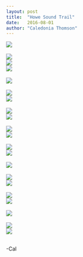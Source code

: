 ```yaml
---
layout: post
title:  "Howe Sound Trail"
date:   2016-08-01
author: "Caledonia Thomson"
---
```


<div class="row">                                       
    <a href="/photos/2016-08-01-howe-sound/3.jpg"><img src="/photos/2016-08-01-howe-sound/3.jpg" /></a>              
</div>
<br>

<div class="row">
<div class="col-sm-4">
	<a href="/photos/2016-08-01-howe-sound/1.jpg"><img src="/photos/2016-08-01-howe-sound/1.jpg" /></a>
</div>

<div class="col-sm-4">
	<a href="/photos/2016-08-01-howe-sound/2.jpg"><img src="/photos/2016-08-01-howe-sound/2.jpg" /></a>
</div>

<div class="col-sm-4">                   
	<a href="/photos/2016-08-01-howe-sound/4.jpg"><img src="/photos/2016-08-01-howe-sound/4.jpg" /></a>
</div>

</div>
<br>

<div class="row">                   
	<a href="/photos/2016-08-01-howe-sound/5.jpg"><img src="/photos/2016-08-01-howe-sound/5.jpg" /></a>
</div>  
<br>

<div class="row">
<div class="col-sm-6">
	<a href="/photos/2016-08-01-howe-sound/8.jpg"><img src="/photos/2016-08-01-howe-sound/8.jpg" /></a>
</div>

<div class="col-sm-6">
	<a href="/photos/2016-08-01-howe-sound/7.jpg"><img src="/photos/2016-08-01-howe-sound/7.jpg" /></a>
</div>
</div>
<br>

<div class="row">
<div class="col-sm-6">
	<a href="/photos/2016-08-01-howe-sound/9.jpg"><img src="/photos/2016-08-01-howe-sound/9.jpg" /></a>
</div>

<div class="col-sm-6">
	<a href="/photos/2016-08-01-howe-sound/10.jpg"><img src="/photos/2016-08-01-howe-sound/10.jpg" /></a>
</div>
</div>
<br>

<div class="row">
<div class="col-sm-8">
	<a href="/photos/2016-08-01-howe-sound/12.jpg"><img src="/photos/2016-08-01-howe-sound/12.jpg" /></a>
</div>

<div class="col-sm-4">
	<a href="/photos/2016-08-01-howe-sound/11.jpg"><img src="/photos/2016-08-01-howe-sound/11.jpg" /></a>
</div>
</div>
<br>

<div class="row">
<div class="col-sm-4">
	<a href="/photos/2016-08-01-howe-sound/14.jpg"><img src="/photos/2016-08-01-howe-sound/14.jpg" /></a>
</div>
<div class="col-sm-8">
	<a href="/photos/2016-08-01-howe-sound/15.jpg"><img src="/photos/2016-08-01-howe-sound/15.jpg" /></a>
</div>
</div>
<br>

<div class="row">                   
	<a href="/photos/2016-08-01-howe-sound/13.jpg"><img src="/photos/2016-08-01-howe-sound/13.jpg" /></a> 
</div> 
<br> 

<div class="row">
<div class="col-sm-6">
	<a href="/photos/2016-08-01-howe-sound/16.jpg"><img src="/photos/2016-08-01-howe-sound/16.jpg" /></a>
</div>
<div class="col-sm-6">
	<a href="/photos/2016-08-01-howe-sound/20.jpg"><img src="/photos/2016-08-01-howe-sound/20.jpg" /></a>
</div>
</div>
<br>

<div class="row">
<div class="col-sm-6">
	<a href="/photos/2016-08-01-howe-sound/17.jpg"><img src="/photos/2016-08-01-howe-sound/17.jpg" /></a>
</div>
<div class="col-sm-6">
	<a href="/photos/2016-08-01-howe-sound/19.jpg"><img src="/photos/2016-08-01-howe-sound/19.jpg" /></a>
</div>
</div>
<br>

<div class="row">                   
	<a href="/photos/2016-08-01-howe-sound/0.jpg"><img src="/photos/2016-08-01-howe-sound/0.jpg" /></a> 
</div> 
<br> 


<div class="row">
<div class="col-sm-6">
	<a href="/photos/2016-08-01-howe-sound/6.jpg"><img src="/photos/2016-08-01-howe-sound/6.jpg" /></a>
</div>
<div class="col-sm-6">
	<a href="/photos/2016-08-01-howe-sound/21.jpg"><img src="/photos/2016-08-01-howe-sound/21.jpg" /></a>
</div>
</div>
<br>


-Cal